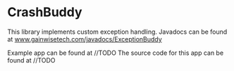 # CrashBuddy
This library implements custom exception handling. 
Javadocs can be found at www.gainwisetech.com/javadocs/ExceptionBuddy

Example app can be found at
//TODO
The source code for this app can be found at
//TODO
